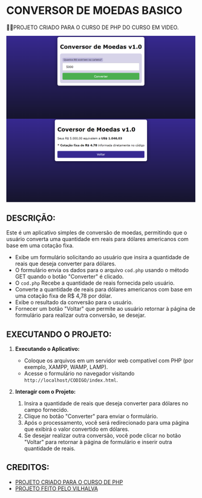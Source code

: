 # CONVERSOR DE MOEDAS BASICO
👨‍🏫PROJETO CRIADO PARA O CURSO DE PHP DO CURSO EM VIDEO.

<img src="./IMAGENS/FOTO_1.png" align="center" width="500"> <br>
<img src="./IMAGENS/FOTO_2.png" align="center" width="500"> <br>

## DESCRIÇÃO:
Este é um aplicativo simples de conversão de moedas, permitindo que o usuário converta uma quantidade em reais para dólares americanos com base em uma cotação fixa. 

- Exibe um formulário solicitando ao usuário que insira a quantidade de reais que deseja converter para dólares.
- O formulário envia os dados para o arquivo `cod.php` usando o método GET quando o botão "Converter" é clicado.
- O `cod.php` Recebe a quantidade de reais fornecida pelo usuário.
- Converte a quantidade de reais para dólares americanos com base em uma cotação fixa de R$ 4,78 por dólar.
- Exibe o resultado da conversão para o usuário.
- Fornecer um botão "Voltar" que permite ao usuário retornar à página de formulário para realizar outra conversão, se desejar.

## EXECUTANDO O PROJETO:
1. **Executando o Aplicativo:**
   - Coloque os arquivos em um servidor web compatível com PHP (por exemplo, XAMPP, WAMP, LAMP).
   - Acesse o formulário no navegador visitando `http://localhost/CODIGO/index.html`.

2. **Interagir com o Projeto:**
   1. Insira a quantidade de reais que deseja converter para dólares no campo fornecido.
   2. Clique no botão "Converter" para enviar o formulário.
   3. Após o processamento, você será redirecionado para uma página que exibirá o valor convertido em dólares.
   4. Se desejar realizar outra conversão, você pode clicar no botão "Voltar" para retornar à página de formulário e inserir outra quantidade de reais.

## CREDITOS:
- [PROJETO CRIADO PARA O CURSO DE PHP](https://github.com/VILHALVA/CURSO-DE-PHP)
- [PROJETO FEITO PELO VILHALVA](https://github.com/VILHALVA)





